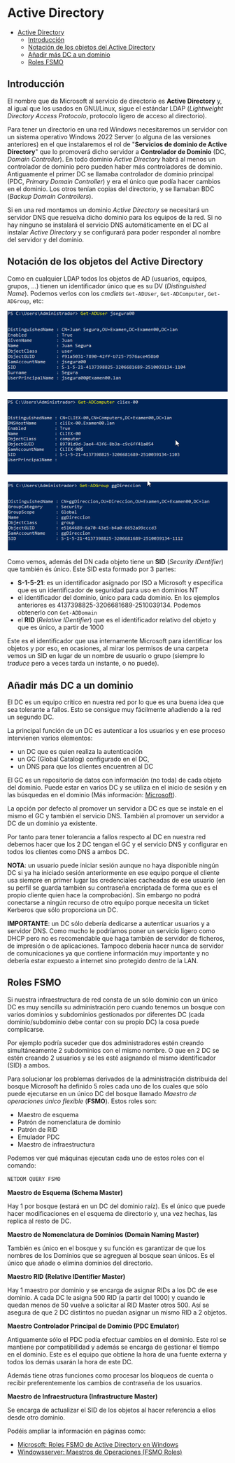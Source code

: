 # Active Directory
- [Active Directory](#active-directory)
  - [Introducción](#introducción)
  - [Notación de los objetos del Active Directory](#notación-de-los-objetos-del-active-directory)
  - [Añadir más DC a un dominio](#añadir-más-dc-a-un-dominio)
  - [Roles FSMO](#roles-fsmo)

## Introducción
El nombre que da Microsoft al servicio de directorio es **Active Directory** y, al igual que los usados en GNU/Linux, sigue el estándar LDAP (_Lightweight Directory Access Protocolo_, protocolo ligero de acceso al directorio).

Para tener un directorio en una red Windows necesitaremos un servidor con un sistema operativo Windows 2022 Server (o alguna de las versiones anteriores) en el que instalaremos el rol de "**Servicios de dominio de Active Directory**" que lo promoverá dicho servidor a **Controlador de Dominio** (DC, _Domain Controller_). En todo dominio _Active Directory_ habrá al menos un controlador de dominio pero pueden haber más controladores de dominio. Antiguamente el primer DC se llamaba controlador de dominio principal (PDC, _Primary Domain Controller_) y era el único que podía hacer cambios en el dominio. Los otros tenían copias del directorio, y se llamaban BDC (_Backup Domain Controllers_).

Si en una red montamos un dominio _Active Directory_ se necesitará un servidor DNS que resuelva dicho dominio para los equipos de la red. Si no hay ninguno se instalará el servicio DNS automáticamente en el DC al instalar _Active Directory_ y se configurará para poder responder al nombre del servidor y del dominio.

## Notación de los objetos del Active Directory
Como en cualquier LDAP todos los objetos de AD (usuarios, equipos, grupos, ...) tienen un identificador único que es su DV (_Distinguished Name_). Podemos verlos con los _cmdlets_ `Get-ADUser`, `Get-ADComputer`, `Get-ADGroup`, etc:

![Get-ADUser](media/Get-ADUser.png)

![Get-ADComputer](media/Get_ADComputer.png)

![Get-ADGroup](media/Get_ADGroup.png)

Como vemos, además del DN cada objeto tiene un **SID** (_Security IDentifier_) que también és único. Este SID esta formado por 3 partes:
- **S-1-5-21**: es un identificador asignado por ISO a Microsoft y especifica que es un identificador de seguridad para uso en dominios NT
- el identificador del dominio, único para cada dominio. En los ejemplos anteriores es 4137398825-3206681689-2510039134. Podemos obtenerlo con  `Get-ADDomain`
- el **RID** (_Relative IDentifier_) que es el identificador relativo del objeto y que es único, a partir de 1000

Este es el identificador que usa internamente Microsoft para identificar los objetos y por eso, en ocasiones, al mirar los permisos de una carpeta vemos un SID en lugar de un nombre de usuario o grupo (siempre lo _traduce_ pero a veces tarda un instante, o no puede).

## Añadir más DC a un dominio
El DC es un equipo crítico en nuestra red por lo que es una buena idea que sea tolerante a fallos. Esto se consigue muy fácilmente añadiendo a la red un segundo DC.

La principal función de un DC es autenticar a los usuarios y en ese proceso intervienen varios elementos:
- un DC que es quien realiza la autenticación
- un GC (Global Catalog) configurado en el DC,
- un DNS para que los clientes encuentren al DC

El GC es un repositorio de datos con información (no toda) de cada objeto del dominio. Puede estar en varios DC y se utiliza en el inicio de sesión y en las búsquedas en el dominio (Más información: [Microsoft](https://social.technet.microsoft.com/wiki/contents/articles/16637.catalogo-global-global-catalog-conceptos-y-funciones-es-es.aspx)).

La opción por defecto al promover un servidor a DC es que se instale en el mismo el GC y también el servicio DNS. También al promover un servidor a DC de un dominio ya existente. 

Por tanto para tener tolerancia a fallos respecto al DC en nuestra red debemos hacer que los 2 DC tengan el GC y el servicio DNS y configurar en todos los clientes como DNS a ambos DC.

**NOTA**: un usuario puede iniciar sesión aunque no haya disponible ningún DC si ya ha iniciado sesión anteriormente en ese equipo porque el cliente usa siempre en primer lugar las credenciales cacheadas de ese usuario (en su perfil se guarda también su contraseña encriptada de forma que es el propio cliente quien hace la comprobación). Sin embargo no podrá conectarse a ningún recurso de otro equipo porque necesita un ticket Kerberos que sólo proporciona un DC.

**IMPORTANTE**: un DC sólo debería dedicarse a autenticar usuarios y a servidor DNS. Como mucho le podríamos poner un servicio ligero como DHCP pero no es recomendable que haga también de servidor de ficheros, de impresión o de aplicaciones. Tampoco debería hacer nunca de servidor de comunicaciones ya que contiene información muy importante y no debería estar expuesto a internet sino protegido dentro de la LAN.

## Roles FSMO
Si nuestra infraestructura de red consta de un sólo dominio con un único DC es muy sencilla su administración pero cuando tenemos un bosque con varios dominios y subdominios gestionados por diferentes DC (cada dominio/subdominio debe contar con su propio DC) la cosa puede complicarse.

Por ejemplo podría suceder que dos administradores estén creando simultáneamente 2 subdominios con el mismo nombre. O que en 2 DC se estén creando 2 usuarios y se les esté asignando el mismo identificador (SID) a ambos.

Para solucionar los problemas derivados de la administración distribuida del bosque Microsoft ha definido 5 roles cada uno de los cuales que sólo puede ejecutarse en un único DC del bosque llamado _Maestro de operaciones único flexible_ (**FSMO**). Estos roles son:
- Maestro de esquema
- Patrón de nomenclatura de dominio
- Patrón de RID
- Emulador PDC
- Maestro de infraestructura

Podemos ver qué máquinas ejecutan cada uno de estos roles con el comando:
```cmd
NETDOM QUERY FSMO
```

**Maestro de Esquema (Schema Master)**

Hay 1 por bosque (estará en un DC del dominio raíz). Es el único que puede hacer modificaciones en el esquema de directorio y, una vez hechas, las replica al resto de DC.

**Maestro de Nomenclatura de Dominios (Domain Naming Master)**

También es único en el bosque y su función es garantizar de que los nombres de los Dominios que se agreguen al bosque sean únicos. Es el único que añade o elimina dominios del directorio.

**Maestro RID (Relative IDentifier Master)**

Hay 1 maestro por dominio y se encarga de asignar RIDs a los DC de ese dominio. A cada DC le asigna 500 RID (a partir del 1000) y cuando le quedan menos de 50 vuelve a solicitar al RID Master otros 500. Así se asegura de que 2 DC distintos no puedan asignar un mismo RID a 2 objetos.

**Maestro Controlador Principal de Dominio (PDC Emulator)**

Antiguamente sólo el PDC podía efectuar cambios en el dominio. Este rol se mantiene por compatibilidad y además se encarga de gestionar el tiempo en el dominio. Este es el equipo que obtiene la hora de una fuente externa y todos los demás usarán la hora de este DC.

Además tiene otras funciones como procesar los bloqueos de cuenta o recibir preferentemente los cambios de contraseña de los usuarios.

**Maestro de Infraestructura (Infrastructure Master)**

Se encarga de actualizar el SID de los objetos al hacer referencia a ellos desde otro dominio.

Podéis ampliar la información en páginas como:
- [Microsoft: Roles FSMO de Active Directory en Windows](https://docs.microsoft.com/es-es/troubleshoot/windows-server/identity/fsmo-roles)
- [Windowsserver: Maestros de Operaciones (FSMO Roles)](https://windowserver.wordpress.com/2011/05/10/maestros-de-operaciones-fsmo-roles-parte-1/)
